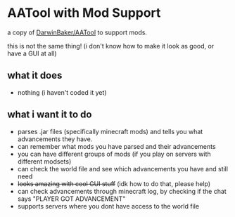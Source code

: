# AATool with Mod Support
a copy of [DarwinBaker/AATool](https://github.com/DarwinBaker/AATool) to support mods.

this is not the same thing! (i don't know how to make it look as good, or have a GUI at all)

## what it does
- nothing (i haven't coded it yet)

## what i want it to do
- parses .jar files (specifically minecraft mods) and tells you what advancements they have.
- can remember what mods you have parsed and their advancements
- you can have different groups of mods (if you play on servers with different modsets)
- can check the world file and see which advancements you have and still need
- ~~looks amazing with cool GUI stuff~~ (idk how to do that, please help)
- can check advancements through minecraft log, by checking if the chat says "PLAYER GOT ADVANCEMENT"
- supports servers where you dont have access to the world file
